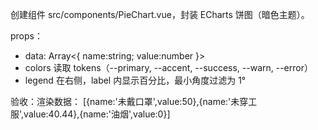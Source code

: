 创建组件 src/components/PieChart.vue，封装 ECharts 饼图（暗色主题）。

props：
- data: Array<{ name:string; value:number }>
- colors 读取 tokens（--primary, --accent, --success, --warn, --error）
- legend 在右侧，label 内显示百分比，最小角度过滤为 1°

验收：渲染数据：
[{name:'未戴口罩',value:50},{name:'未穿工服',value:40.44},{name:'油烟',value:0}]

